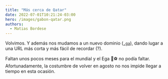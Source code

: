 ```yaml
---
title: "Más cerca de Qatar"
date: 2022-07-01T10:21:24-03:00
hero: /images/gabon-qatar.png
authors:
  - Matias Bordese
---
```


Volvimos. Y además nos mudamos a un nuevo dominio ([`.ga`](https://es.wikipedia.org/wiki/.ga)), dando lugar a una URL
más corta y más fácil de recordar (?).

Faltan unos pocos meses para el mundial y el Ega :cactus::soccer: no podía faltar.
Afortunadamente, la costumbre de volver en agosto no nos impide llegar a tiempo en esta ocasión.